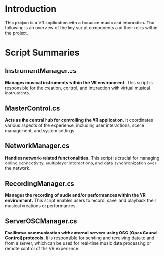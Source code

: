 # Introduction
This project is a VR application with a focus on music and interaction. The following is an overview of the key script components and their roles within the project.

# Script Summaries

## InstrumentManager.cs
**Manages musical instruments within the VR environment.** This script is responsible for the creation, control, and interaction with virtual musical instruments.

## MasterControl.cs
**Acts as the central hub for controlling the VR application.** It coordinates various aspects of the experience, including user interactions, scene management, and system settings.

## NetworkManager.cs
**Handles network-related functionalities.** This script is crucial for managing online connectivity, multiplayer interactions, and data synchronization over the network.

## RecordingManager.cs
**Manages the recording of audio and/or performances within the VR environment.** This script enables users to record, save, and playback their musical creations or performances.

## ServerOSCManager.cs
**Facilitates communication with external servers using OSC (Open Sound Control) protocols.** It is responsible for sending and receiving data to and from a server, which can be used for real-time music data processing or remote control of the VR experience.
